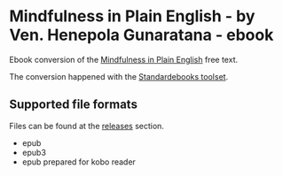 # Mindfulness in Plain English - by Ven. Henepola Gunaratana - ebook

Ebook conversion of the [Mindfulness in Plain English](http://www.vipassana.com/meditation/mindfulness_in_plain_english.php) free text.

The conversion happened with the [Standardebooks toolset](https://github.com/standardebooks/tools).

## Supported file formats
Files can be found at the [releases](https://github.com/szaboat/ebook-mindfulness-in-plain-english/releases) section.

* epub
* epub3
* epub prepared for kobo reader
